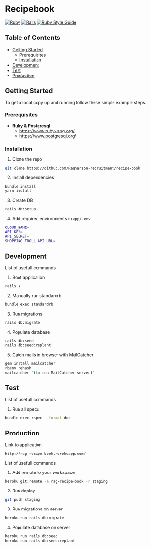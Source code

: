 # Recipebook
[![Ruby](https://img.shields.io/badge/ruby-3.0.2-brightgreen.svg)](https://www.ruby-lang.org/en/news/2021/07/07/ruby-3-0-2-released/)
[![Rails](https://img.shields.io/badge/rails-6.1.4-brightgreen.svg)](https://rubygems.org/gems/rails/versions/6.1.4)
[![Ruby Style Guide](https://img.shields.io/badge/code_style-standard-brightgreen.svg)](https://github.com/testdouble/standard)

<!-- TABLE OF CONTENTS -->
## Table of Contents
* [Getting Started](#getting-started)
  * [Prerequisites](#prerequisites)
  * [Installation](#installation)
* [Development](#development)
* [Test](#test)
* [Production](#production)

<!-- GETTING STARTED -->
## Getting Started
To get a local copy up and running follow these simple example steps.

<!-- PREREQUISITES -->
### Prerequisites
- **Ruby & Postgresql**
  - https://www.ruby-lang.org/
  - https://www.postgresql.org/

<!-- INSTALLATION -->
### Installation
1. Clone the repo
```sh
git clone https://github.com/Ragnarson-recruitment/recipe-book
```
2. Install dependencies
```sh
bundle install
yarn install
```
3. Create DB
```sh
rails db:setup
```
4. Add required environments in `app/.env`
```sh
CLOUD_NAME=
API_KEY=
API_SECRET=
SHOPPING_TROLL_API_URL=
```

<!-- DEVELOPMENT -->
## Development
List of usefull commands
1. Boot application
```sh
rails s
```
2. Manually run standardrb
```sh
bundle exec standardrb
```
3. Run migrations
```sh
rails db:migrate
```
4. Populate database
```sh
rails db:seed
rails db:seed:replant
```
5. Catch mails in browser with MailCatcher
```sh
gem install mailcatcher
rbenv rehash
mailcatcher `(to run MailCatcher server)`
```

<!-- TEST -->
## Test
List of usefull commands
1. Run all specs
```sh
bundle exec rspec --format doc
```

<!-- PRODUCTION -->
## Production
Link to application
```sh
http://rag-recipe-book.herokuapp.com/
```
List of usefull commands
1. Add remote to your workspace
```sh
heroku git:remote -a rag-recipe-book -r staging
```
2. Run deploy
```sh
git push staging
```
3. Run migrations on server
```sh
heroku run rails db:migrate
```
4. Populate database on server
```sh
heroku run rails db:seed
heroku run rails db:seed:replant
```
